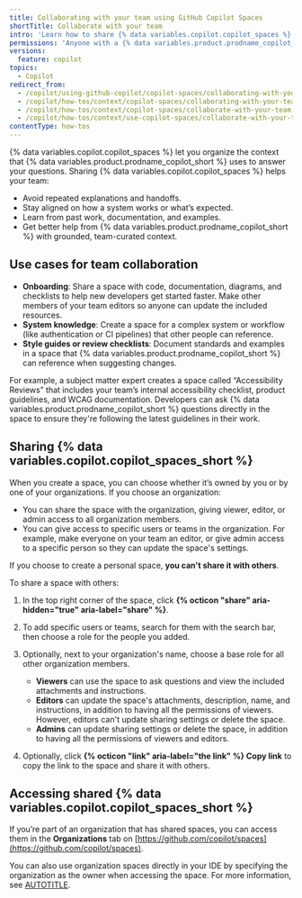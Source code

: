 ```yaml
---
title: Collaborating with your team using GitHub Copilot Spaces
shortTitle: Collaborate with your team
intro: 'Learn how to share {% data variables.copilot.copilot_spaces %} with your team to support collaboration and knowledge sharing.'
permissions: 'Anyone with a {% data variables.product.prodname_copilot_short %} license can use {% data variables.copilot.copilot_spaces_short %}.'
versions:
  feature: copilot
topics:
  - Copilot
redirect_from:
  - /copilot/using-github-copilot/copilot-spaces/collaborating-with-your-team-using-copilot-spaces
  - /copilot/how-tos/context/copilot-spaces/collaborating-with-your-team-using-copilot-spaces
  - /copilot/how-tos/context/copilot-spaces/collaborate-with-your-team
  - /copilot/how-tos/context/use-copilot-spaces/collaborate-with-your-team
contentType: how-tos
---
```


{% data variables.copilot.copilot_spaces %} let you organize the context that {% data variables.product.prodname_copilot_short %} uses to answer your questions. Sharing {% data variables.copilot.copilot_spaces %} helps your team:

* Avoid repeated explanations and handoffs.
* Stay aligned on how a system works or what’s expected.
* Learn from past work, documentation, and examples.
* Get better help from {% data variables.product.prodname_copilot_short %} with grounded, team-curated context.

## Use cases for team collaboration

* **Onboarding**: Share a space with code, documentation, diagrams, and checklists to help new developers get started faster. Make other members of your team editors so anyone can update the included resources.
* **System knowledge**: Create a space for a complex system or workflow (like authentication or CI pipelines) that other people can reference.
* **Style guides or review checklists**: Document standards and examples in a space that {% data variables.product.prodname_copilot_short %} can reference when suggesting changes.

For example, a subject matter expert creates a space called “Accessibility Reviews” that includes your team’s internal accessibility checklist, product guidelines, and WCAG documentation. Developers can ask {% data variables.product.prodname_copilot_short %} questions directly in the space to ensure they're following the latest guidelines in their work.

## Sharing {% data variables.copilot.copilot_spaces_short %}

When you create a space, you can choose whether it’s owned by you or by one of your organizations. If you choose an organization:

* You can share the space with the organization, giving viewer, editor, or admin access to all organization members.
* You can give access to specific users or teams in the organization. For example, make everyone on your team an editor, or give admin access to a specific person so they can update the space's settings.

If you choose to create a personal space, **you can't share it with others**.

To share a space with others:

1. In the top right corner of the space, click **{% octicon "share" aria-hidden="true" aria-label="share" %}**.
1. To add specific users or teams, search for them with the search bar, then choose a role for the people you added.
1. Optionally, next to your organization's name, choose a base role for all other organization members.

   * **Viewers** can use the space to ask questions and view the included attachments and instructions.
   * **Editors** can update the space's attachments, description, name, and instructions, in addition to having all the permissions of viewers. However, editors can't update sharing settings or delete the space.
   * **Admins** can update sharing settings or delete the space, in addition to having all the permissions of viewers and editors.

1. Optionally, click **{% octicon "link" aria-label="the link" %} Copy link** to copy the link to the space and share it with others.

## Accessing shared {% data variables.copilot.copilot_spaces_short %}

If you’re part of an organization that has shared spaces, you can access them in the **Organizations** tab on [https://github.com/copilot/spaces](https://github.com/copilot/spaces).

You can also use organization spaces directly in your IDE by specifying the organization as the owner when accessing the space. For more information, see [AUTOTITLE](/copilot/how-tos/provide-context/use-copilot-spaces/use-copilot-spaces#using-copilot-spaces-in-your-ide).
